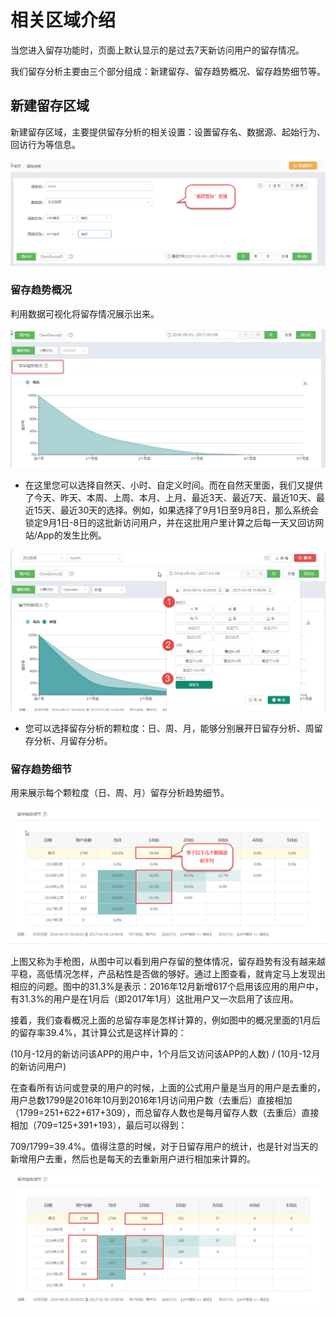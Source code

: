 # 相关区域介绍

当您进入留存功能时，页面上默认显示的是过去7天新访问用户的留存情况。

我们留存分析主要由三个部分组成：新建留存、留存趋势概况、留存趋势细节等。

## **新建留存区域**

新建留存区域，主要提供留存分析的相关设置：设置留存名、数据源、起始行为、回访行为等信息。

![](/assets/lc/1.png)

### **留存趋势概况**

利用数据可视化将留存情况展示出来。

![](/assets/lc/2.png)

* 在这里您可以选择自然天、小时、自定义时间。而在自然天里面，我们又提供了今天、昨天、本周、上周、本月、上月、最近3天、最近7天、最近10天、最近15天、最近30天的选择。例如，如果选择了9月1日至9月8日，那么系统会锁定9月1日-8日的这批新访问用户，并在这批用户里计算之后每一天又回访网站/App的发生比例。

![](/assets/lc/3.png)

* 您可以选择留存分析的颗粒度：日、周、月，能够分别展开日留存分析、周留存分析、月留存分析。

### **留存趋势细节**

用来展示每个颗粒度（日、周、月）留存分析趋势细节。

![](/assets/lc/4.png)

上图又称为手枪图，从图中可以看到用户存留的整体情况，留存趋势有没有越来越平稳，高低情况怎样，产品粘性是否做的够好。通过上图查看，就肯定马上发现出相应的问题。图中的31.3%是表示：2016年12月新增617个启用该应用的用户中，有31.3%的用户是在1月后（即2017年1月）这批用户又一次启用了该应用。

接着，我们查看概况上面的总留存率是怎样计算的，例如图中的概况里面的1月后的留存率39.4%，其计算公式是这样计算的：

\(10月-12月的新访问该APP的用户中，1个月后又访问该APP的人数\) / \(10月-12月的新访问用户\)

在查看所有访问或登录的用户的时候，上面的公式用户量是当月的用户是去重的，用户总数1799是2016年10月到2016年1月访问用户数（去重后）直接相加（1799=251+622+617+309），而总留存人数也是每月留存人数（去重后）直接相加（709=125+391+193），最后可以得到：

709/1799=39.4%。值得注意的时候，对于日留存用户的统计，也是针对当天的新增用户去重，然后也是每天的去重新用户进行相加来计算的。

![](/assets/lc/9.png)



